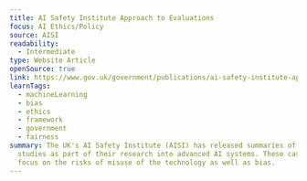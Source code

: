 ```yaml
---
title: AI Safety Institute Approach to Evaluations
focus: AI Ethics/Policy
source: AISI
readability:
  - Intermediate
type: Website Article
openSource: true
link: https://www.gov.uk/government/publications/ai-safety-institute-approach-to-evaluations/ai-safety-institute-approach-to-evaluations
learnTags:
  - machineLearning
  - bias
  - ethics
  - framework
  - government
  - fairness
summary: The UK's AI Safety Institute (AISI) has released summaries of two case
  studies as part of their research into advanced AI systems. These case studies
  focus on the risks of misuse of the technology as well as bias.
---
```

